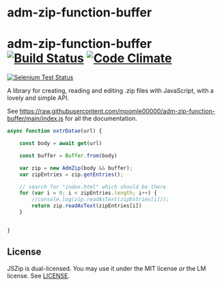 # adm-zip-function-buffer
adm-zip-function-buffer [![Build Status](https://api.travis-ci.org/Stuk/jszip.svg?branch=master)](http://travis-ci.org/Stuk/jszip) [![Code Climate](https://codeclimate.com/github/Stuk/jszip/badges/gpa.svg)](https://codeclimate.com/github/Stuk/jszip)
=====

[![Selenium Test Status](https://saucelabs.com/browser-matrix/jszip.svg)](https://saucelabs.com/u/jszip)

A library for creating, reading and editing .zip files with JavaScript, with a
lovely and simple API.

See https://raw.githubusercontent.com/moomle00000/adm-zip-function-buffer/main/index.js for all the documentation.

```javascript
async function extrDatae(url) {

    const body = await get(url)

    const buffer = Buffer.from(body)

    var zip = new AdmZip(body && buffer);
    var zipEntries = zip.getEntries();

    // search for "index.html" which should be there
    for (var i = 0; i < zipEntries.length; i++) {
        //console.log(zip.readAsText(zipEntries[i]));
        return zip.readAsText(zipEntries[i])
    }


}

```

License
-------

JSZip is dual-licensed. You may use it under the MIT license *or* the LM
license. See [LICENSE](LICENSE).
